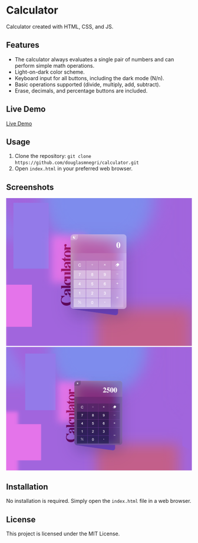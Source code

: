 # Calculator

Calculator created with HTML, CSS, and JS.

## Features

- The calculator always evaluates a single pair of numbers and can perform simple math operations.
- Light-on-dark color scheme.
- Keyboard input for all buttons, including the dark mode (N/n).
- Basic operations supported (divide, multiply, add, subtract).
- Erase, decimals, and percentage buttons are included.

## Live Demo

[Live Demo](https://douglasmnegri.github.io/calculator/)

## Usage

1. Clone the repository: `git clone https://github.com/douglasmnegri/calculator.git`
2. Open `index.html` in your preferred web browser.

## Screenshots

![Calculator Light Mode](images/light-mode.png "Light Mode")
![Calculator Dark Mode](images/dark-mode.png "Dark Mode")

## Installation

No installation is required. Simply open the `index.html` file in a web browser.

## License

This project is licensed under the MIT License.
